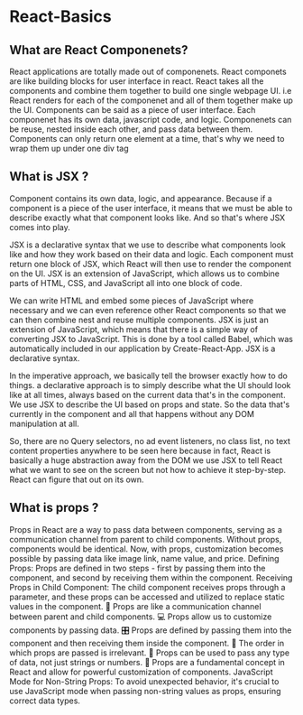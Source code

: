 # React-Basics

## What are React Componenets?

React applications are totally made out of componenets.
React componets are like building blocks for user interface in react.
React takes all the components and combine them together to build one single webpage UI.
i.e React renders for each of the componenet and all of them together make up the UI.
Components can be said as a piece of user interface.
Each componenet has its own data, javascript code, and logic.
Componenets can be reuse, nested inside each other, and pass data between them.
Components can only return one element at a time, that's why we need to wrap them up under one div tag

## What is JSX ?

Component contains its own data, logic, and appearance.
Because if a component is a piece of the user interface, it means that we must be able to describe exactly what that component looks like. And so that's where JSX comes into play.

JSX is a declarative syntax that we use to describe what components look like and how they work based on their data and logic. Each component must return one block of JSX, which React will then use to render the component on the UI. JSX is an extension of JavaScript, which allows us to combine parts of HTML, CSS, and JavaScript all into one block of code.

We can write HTML and embed some pieces of JavaScript where necessary and we can even reference other React components so that we can then combine nest and reuse multiple components. JSX is just an extension of JavaScript, which means that there is a simple way of converting JSX to JavaScript. This is done by a tool called Babel, which was automatically included in our application by Create-React-App.
JSX is a declarative syntax.

In the imperative approach, we basically tell the browser exactly how to do things.
a declarative approach is to simply describe what the UI should look like at all times, always based on the current data that's in the component.
We use JSX to describe the UI based on props and state. So the data that's currently in the component and all that happens without any DOM manipulation at all.

So, there are no Query selectors, no ad event listeners, no class list, no text content properties anywhere to be seen here because in fact, React is basically a huge abstraction away from the DOM we use JSX to tell React what we want to see on the screen but not how to achieve it step-by-step. React can figure that out on its own.

## What is props ?

Props in React are a way to pass data between components, serving as a communication channel from parent to child components.
Without props, components would be identical. Now, with props, customization becomes possible by passing data like image link, name value, and price.
Defining Props: Props are defined in two steps - first by passing them into the component, and second by receiving them within the component.
Receiving Props in Child Component: The child component receives props through a parameter, and these props can be accessed and utilized to replace static values in the component.
🔀 Props are like a communication channel between parent and child components.
💻 Props allow us to customize components by passing data.
🎛️ Props are defined by passing them into the component and then receiving them inside the component.
🔧 The order in which props are passed is irrelevant.
🧮 Props can be used to pass any type of data, not just strings or numbers.
🚀 Props are a fundamental concept in React and allow for powerful customization of components.
JavaScript Mode for Non-String Props: To avoid unexpected behavior, it's crucial to use JavaScript mode when passing non-string values as props, ensuring correct data types.
